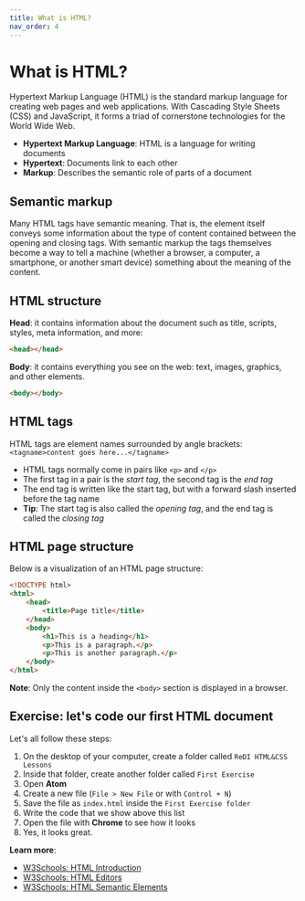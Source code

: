```yaml
---
title: What is HTML?
nav_order: 4
---
```


# What is HTML?

Hypertext Markup Language (HTML) is the standard markup language for creating web pages and web applications. With
Cascading Style Sheets (CSS) and JavaScript, it forms a triad of cornerstone technologies for the World Wide Web.

- **Hypertext Markup Language**: HTML is a language for writing documents
- **Hypertext**: Documents link to each other
- **Markup**: Describes the semantic role of parts of a document

## Semantic markup

Many HTML tags have semantic meaning. That is, the element itself conveys some information about the type of content
contained between the opening and closing tags. With semantic markup the tags themselves become a way to tell a machine
(whether a browser, a computer, a smartphone, or another smart device) something about the meaning of the content.

## HTML structure

**Head**: it contains information about the document such as title, scripts, styles, meta information, and more:

```html
<head></head>
```

**Body**: it contains everything you see on the web: text, images, graphics, and other elements.

```html
<body></body>
```

## HTML tags

HTML tags are element names surrounded by angle brackets: `<tagname>content goes here...</tagname>`

- HTML tags normally come in pairs like `<p>` and `</p>`
- The first tag in a pair is the _start tag_, the second tag is the _end tag_
- The end tag is written like the start tag, but with a forward slash inserted before the tag name
- **Tip**: The start tag is also called the _opening tag_, and the end tag is called the _closing tag_

## HTML page structure

Below is a visualization of an HTML page structure:

```html
<!DOCTYPE html>
<html>
    <head>
        <title>Page title</title>
    </head>
    <body>
        <h1>This is a heading</h1>
        <p>This is a paragraph.</p>
        <p>This is another paragraph.</p>
    </body>
</html>
```

**Note**: Only the content inside the `<body>` section is displayed in a browser.

## Exercise: let's code our first HTML document

Let's all follow these steps:

1. On the desktop of your computer, create a folder called `ReDI HTML&CSS Lessons`
2. Inside that folder, create another folder called `First Exercise`
3. Open **Atom**
4. Create a new file (`File > New File` or with `Control + N`)
5. Save the file as `index.html` inside the `First Exercise folder`
6. Write the code that we show above this list
7. Open the file with **Chrome** to see how it looks
8. Yes, it looks great.

**Learn more**:

-   [W3Schools: HTML Introduction](https://www.w3schools.com/html/html_intro.asp)
-   [W3Schools: HTML Editors](https://www.w3schools.com/html/html_editors.asp)
-   [W3Schools: HTML Semantic Elements](https://www.w3schools.com/html/html5_semantic_elements.asp)
